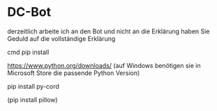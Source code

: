 # DC-Bot
derzeitlich arbeite ich an den Bot und nicht an die Erklärung haben Sie Geduld auf die vollständige Erklärung

cmd pip install


https://www.python.org/downloads/
(auf Windows benötigen sie in Microsoft Store die passende Python Version)

pip install py-cord

(pip install pillow)
